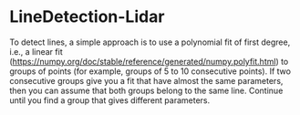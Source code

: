 # LineDetection-Lidar
To detect lines, a simple approach is to use a polynomial fit of first degree, i.e., a linear fit (https://numpy.org/doc/stable/reference/generated/numpy.polyfit.html) to groups of points (for example, groups of 5 to 10 consecutive points). If two consecutive groups give you a fit that have almost the same parameters, then you can assume that both groups belong to the same line. Continue until you find a group that gives different parameters.
